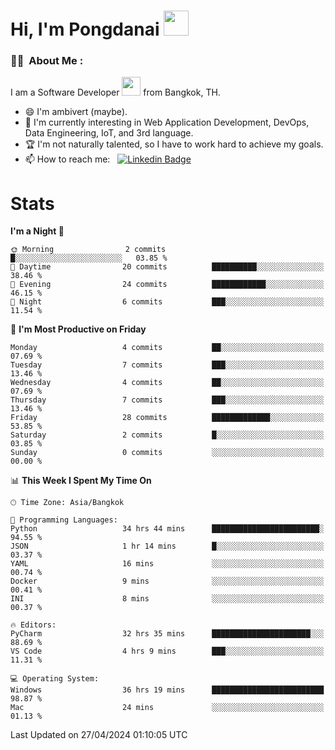 <h1 align="left">Hi, I'm Pongdanai <img src="https://media.giphy.com/media/hvRJCLFzcasrR4ia7z/giphy.gif" width="40"></h1>

### :man_technologist: &nbsp;About Me :

I am a Software Developer <img src="https://media.giphy.com/media/WUlplcMpOCEmTGBtBW/giphy.gif" width="30"> from Bangkok, TH.

- 😄 I'm ambivert (maybe).
- 🌱 I'm currently interesting in Web Application Development, DevOps, Data Engineering, IoT, and 3rd language.
- 🏆 I'm not naturally talented, so I have to work hard to achieve my goals.
- 📫 How to reach me: &nbsp; [![Linkedin Badge](https://img.shields.io/badge/-pongdanai-blue?style=flat&logo=Linkedin&logoColor=white)](https://www.linkedin.com/in/pongdanai)

# Stats

<!--START_SECTION:waka-->
**I'm a Night 🦉** 

```text
🌞 Morning                2 commits           █░░░░░░░░░░░░░░░░░░░░░░░░   03.85 % 
🌆 Daytime                20 commits          ██████████░░░░░░░░░░░░░░░   38.46 % 
🌃 Evening                24 commits          ████████████░░░░░░░░░░░░░   46.15 % 
🌙 Night                  6 commits           ███░░░░░░░░░░░░░░░░░░░░░░   11.54 % 
```
📅 **I'm Most Productive on Friday** 

```text
Monday                   4 commits           ██░░░░░░░░░░░░░░░░░░░░░░░   07.69 % 
Tuesday                  7 commits           ███░░░░░░░░░░░░░░░░░░░░░░   13.46 % 
Wednesday                4 commits           ██░░░░░░░░░░░░░░░░░░░░░░░   07.69 % 
Thursday                 7 commits           ███░░░░░░░░░░░░░░░░░░░░░░   13.46 % 
Friday                   28 commits          █████████████░░░░░░░░░░░░   53.85 % 
Saturday                 2 commits           █░░░░░░░░░░░░░░░░░░░░░░░░   03.85 % 
Sunday                   0 commits           ░░░░░░░░░░░░░░░░░░░░░░░░░   00.00 % 
```


📊 **This Week I Spent My Time On** 

```text
🕑︎ Time Zone: Asia/Bangkok

💬 Programming Languages: 
Python                   34 hrs 44 mins      ████████████████████████░   94.55 % 
JSON                     1 hr 14 mins        █░░░░░░░░░░░░░░░░░░░░░░░░   03.37 % 
YAML                     16 mins             ░░░░░░░░░░░░░░░░░░░░░░░░░   00.74 % 
Docker                   9 mins              ░░░░░░░░░░░░░░░░░░░░░░░░░   00.41 % 
INI                      8 mins              ░░░░░░░░░░░░░░░░░░░░░░░░░   00.37 % 

🔥 Editors: 
PyCharm                  32 hrs 35 mins      ██████████████████████░░░   88.69 % 
VS Code                  4 hrs 9 mins        ███░░░░░░░░░░░░░░░░░░░░░░   11.31 % 

💻 Operating System: 
Windows                  36 hrs 19 mins      █████████████████████████   98.87 % 
Mac                      24 mins             ░░░░░░░░░░░░░░░░░░░░░░░░░   01.13 % 
```


 Last Updated on 27/04/2024 01:10:05 UTC
<!--END_SECTION:waka-->
